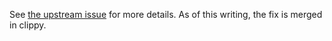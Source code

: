 See [the upstream issue](https://github.com/rust-lang/rust-clippy/issues/13862) for more details.
As of this writing, the fix is merged in clippy.
